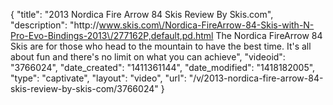 {
    "title": "2013 Nordica Fire Arrow 84 Skis Review By Skis.com",
    "description": "http:\/\/www.skis.com\/Nordica-FireArrow-84-Skis-with-N-Pro-Evo-Bindings-2013\/277162P,default,pd.html  The Nordica FireArrow 84 Skis are for those who head to the mountain to have the best time. It's all about fun and there's no limit on what you can achieve",
    "videoid": "3766024",
    "date_created": "1411361144",
    "date_modified": "1418182005",
    "type": "captivate",
    "layout": "video",
    "url": "\/v\/2013-nordica-fire-arrow-84-skis-review-by-skis-com\/3766024"
}